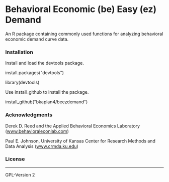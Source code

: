 # Behavioral Economic (be) Easy (ez) Demand
An R package containing commonly used functions for analyzing behavioral economic demand curve data.

### Installation
Install and load the devtools package.

install.packages("devtools")

library(devtools)

Use install_github to install the package.

install_github("bkaplan4/beezdemand")

### Acknowledgments
Derek D. Reed and the Applied Behavioral Economics Laboratory
(www.behavioraleconlab.com)

Paul E. Johnson, University of Kansas Center for Research Methods and Data Analysis
(www.crmda.ku.edu)

### License
_____
GPL-Version 2
